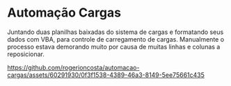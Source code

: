 # Automação Cargas
Juntando duas planilhas baixadas do sistema de cargas e formatando seus dados com VBA, para controle de carregamento de cargas. 
Manualmente o processo estava demorando muito por causa de muitas linhas e colunas a reposicionar.

https://github.com/rogerioncosta/automacao-cargas/assets/60291930/0f3f1538-4389-46a3-8149-5ee75661c435

